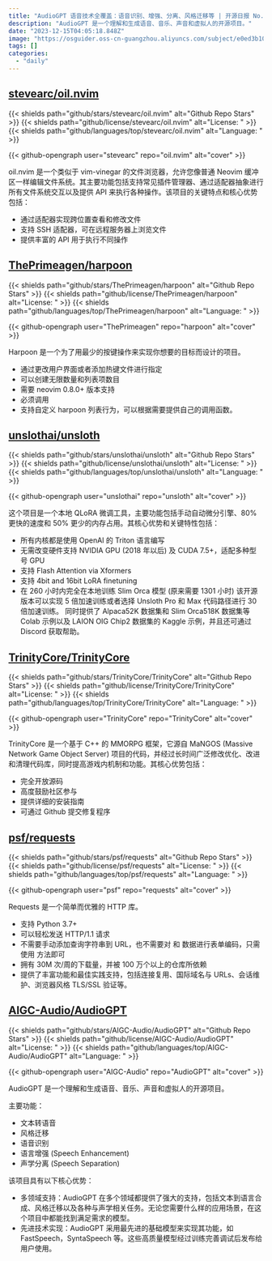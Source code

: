 ```yaml
---
title: "AudioGPT 语音技术全覆盖：语音识别、增强、分离、风格迁移等 | 开源日报 No.114"
description: "AudioGPT 是一个理解和生成语音、音乐、声音和虚拟人的开源项目。"
date: "2023-12-15T04:05:18.848Z"
image: "https://osguider.oss-cn-guangzhou.aliyuncs.com/subject/e0ed3b1092b6eeaad061f0eb5605f21d.png"
tags: []
categories:
  - "daily"
---
```


## [stevearc/oil.nvim](https://github.com/stevearc/oil.nvim)

{{< shields path="github/stars/stevearc/oil.nvim" alt="Github Repo Stars" >}} {{< shields path="github/license/stevearc/oil.nvim" alt="License: " >}} {{< shields path="github/languages/top/stevearc/oil.nvim" alt="Language: " >}}

{{< github-opengraph user="stevearc" repo="oil.nvim" alt="cover" >}}

oil.nvim 是一个类似于 vim-vinegar 的文件浏览器，允许您像普通 Neovim 缓冲区一样编辑文件系统。其主要功能包括支持常见插件管理器、通过适配器抽象进行所有文件系统交互以及提供 API 来执行各种操作。该项目的关键特点和核心优势包括：

- 通过适配器实现跨位置查看和修改文件
- 支持 SSH 适配器，可在远程服务器上浏览文件
- 提供丰富的 API 用于执行不同操作
  
## [ThePrimeagen/harpoon](https://github.com/ThePrimeagen/harpoon)

{{< shields path="github/stars/ThePrimeagen/harpoon" alt="Github Repo Stars" >}} {{< shields path="github/license/ThePrimeagen/harpoon" alt="License: " >}} {{< shields path="github/languages/top/ThePrimeagen/harpoon" alt="Language: " >}}

{{< github-opengraph user="ThePrimeagen" repo="harpoon" alt="cover" >}}

Harpoon 是一个为了用最少的按键操作来实现你想要的目标而设计的项目。

- 通过更改用户界面或者添加热键文件进行指定
- 可以创建无限数量和列表项数目
- 需要 neovim 0.8.0+ 版本支持
- 必须调用 
- 支持自定义 harpoon 列表行为，可以根据需要提供自己的调用函数。
  
## [unslothai/unsloth](https://github.com/unslothai/unsloth)

{{< shields path="github/stars/unslothai/unsloth" alt="Github Repo Stars" >}} {{< shields path="github/license/unslothai/unsloth" alt="License: " >}} {{< shields path="github/languages/top/unslothai/unsloth" alt="Language: " >}}

{{< github-opengraph user="unslothai" repo="unsloth" alt="cover" >}}

这个项目是一个本地 QLoRA 微调工具，主要功能包括手动自动微分引擎、80% 更快的速度和 50% 更少的内存占用。其核心优势和关键特性包括：

- 所有内核都是使用 OpenAI 的 Triton 语言编写
- 无需改变硬件支持 NVIDIA GPU (2018 年以后) 及 CUDA 7.5+，适配多种型号 GPU
- 支持 Flash Attention via Xformers
- 支持 4bit and 16bit LoRA finetuning
- 在 260 小时内完全在本地训练 Slim Orca 模型 (原来需要 1301 小时)
该开源版本可以实现 5 倍加速训练或者选择 Unsloth Pro 和 Max 代码路径进行 30 倍加速训练。
同时提供了 Alpaca52K 数据集和 Slim Orca518K 数据集等 Colab 示例以及 LAION OIG Chip2 数据集的 Kaggle 示例，并且还可通过 Discord 获取帮助。
  
## [TrinityCore/TrinityCore](https://github.com/TrinityCore/TrinityCore)

{{< shields path="github/stars/TrinityCore/TrinityCore" alt="Github Repo Stars" >}} {{< shields path="github/license/TrinityCore/TrinityCore" alt="License: " >}} {{< shields path="github/languages/top/TrinityCore/TrinityCore" alt="Language: " >}}

{{< github-opengraph user="TrinityCore" repo="TrinityCore" alt="cover" >}}

TrinityCore 是一个基于 C++ 的 MMORPG 框架，它源自 MaNGOS (Massive Network Game Object Server) 项目的代码，并经过长时间广泛修改优化、改进和清理代码库，同时提高游戏内机制和功能。其核心优势包括：

- 完全开放源码
- 高度鼓励社区参与
- 提供详细的安装指南
- 可通过 Github 提交修复程序
  
## [psf/requests](https://github.com/psf/requests)

{{< shields path="github/stars/psf/requests" alt="Github Repo Stars" >}} {{< shields path="github/license/psf/requests" alt="License: " >}} {{< shields path="github/languages/top/psf/requests" alt="Language: " >}}

{{< github-opengraph user="psf" repo="requests" alt="cover" >}}

Requests 是一个简单而优雅的 HTTP 库。

- 支持 Python 3.7+
- 可以轻松发送 HTTP/1.1 请求
- 不需要手动添加查询字符串到 URL，也不需要对  和  数据进行表单编码，只需使用  方法即可
- 拥有 30M 次/周的下载量，并被 100 万个以上的仓库所依赖
- 提供了丰富功能和最佳实践支持，包括连接复用、国际域名与 URLs、会话维护、浏览器风格 TLS/SSL 验证等。
  
## [AIGC-Audio/AudioGPT](https://github.com/AIGC-Audio/AudioGPT)

{{< shields path="github/stars/AIGC-Audio/AudioGPT" alt="Github Repo Stars" >}} {{< shields path="github/license/AIGC-Audio/AudioGPT" alt="License: " >}} {{< shields path="github/languages/top/AIGC-Audio/AudioGPT" alt="Language: " >}}

{{< github-opengraph user="AIGC-Audio" repo="AudioGPT" alt="cover" >}}

AudioGPT 是一个理解和生成语音、音乐、声音和虚拟人的开源项目。

主要功能：

- 文本转语音
- 风格迁移
- 语音识别
- 语言增强 (Speech Enhancement)
- 声学分离 (Speech Separation)
  
该项目具有以下核心优势：

- 多领域支持：AudioGPT 在多个领域都提供了强大的支持，包括文本到语言合成、风格迁移以及各种与声学相关任务。无论您需要什么样的应用场景，在这个项目中都能找到满足需求的模型。
- 先进技术实现：AudioGPT 采用最先进的基础模型来实现其功能，如 FastSpeech，SyntaSpeech 等。这些高质量模型经过训练完善调试后发布给用户使用。
  
